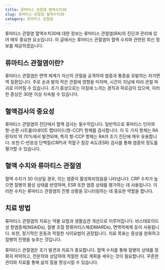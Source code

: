 ```yaml
---
title: 류마티스 관절염 혈액수치30
slug: 류마티스-관절염-혈액수치30
category: 류마티스 관절염
---
```


류마티스 관절염 혈액수치30에 대한 정보는 류마티스 관절염(RA)의 진단과 관리에 있어 매우 중요한 요소입니다. 이 글에서는 류마티스 관절염의 혈액 수치와 관련된 최신 정보를 제공하겠습니다.

## 류마티스 관절염이란?

류마티스 관절염은 면역 체계가 자신의 관절을 공격하여 염증과 통증을 유발하는 자가면역 질환입니다. 주로 손과 발의 작은 관절에 영향을 미치며, 시간이 지남에 따라 관절 파괴로 이어질 수 있습니다. 초기 증상으로는 아침에 느끼는 경직과 피로감이 있으며, 이러한 증상은 30분 이상 지속될 수 있습니다.

## 혈액검사의 중요성

류마티스 관절염의 진단에서 혈액 검사는 필수적입니다. 일반적으로 류마티스 인자와 항-순환 시트룰리네이트 펩타이드(항-CCP) 항체를 검사합니다. 이 두 가지 항체는 RA 환자의 약 70%에서 발견되며, 특히 항-CCP 항체는 RA의 조기 진단에 매우 유용합니다. 또한 C-반응성 단백질(CRP)과 적혈구 침강 속도(ESR) 검사를 통해 염증의 정도를 평가할 수 있습니다.

## 혈액 수치와 류마티스 관절염

혈액 수치가 30 이상일 경우, 이는 염증이 활성화되었음을 나타냅니다. CRP 수치가 높으면 질병의 활성 상태를 반영하며, ESR 또한 염증 상태를 평가하는 데 사용됩니다. 이러한 수치는 류마티스 관절염의 진행 상황을 모니터링하는 데 중요한 역할을 합니다.

## 치료 방법

류마티스 관절염의 치료는 약물 요법과 생활습관 개선으로 이루어집니다. 비스테로이드성 항염증제(NSAIDs), 질병 조절 항류마티스제(DMARDs), 면역억제제 등이 사용됩니다. 또한, 정기적인 운동과 적절한 식이요법이 권장됩니다. 치료 목표는 증상을 완화하고 질병의 진행을 늦추는 것입니다.

류마티스 관절염은 조기 발견과 치료가 중요합니다. 혈액 수치를 통해 질병의 상태를 정확히 파악하고, 전문의와 상담하여 적절한 치료 계획을 세우는 것이 필요합니다. 꾸준한 관리와 치료를 통해 삶의 질을 향상시킬 수 있습니다.